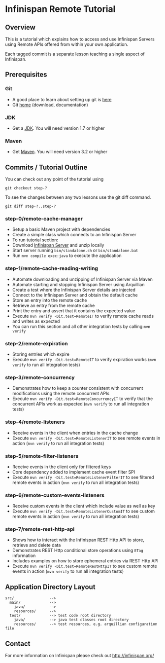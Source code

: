 # Infinispan Remote Tutorial

## Overview

This is a tutorial which explains how to access and use Infinispan Servers 
using Remote APIs offered from within your own application.

Each tagged commit is a separate lesson teaching a single aspect of Infinispan.

## Prerequisites

### Git

- A good place to learn about setting up git is [here][git-github]
- Git [home][git-home] (download, documentation)

### JDK

- Get a [JDK][jdk-download]. You will need version 1.7 or higher

### Maven

- Get [Maven][maven-download]. You will need version 3.2 or higher

## Commits / Tutorial Outline

You can check out any point of the tutorial using

    git checkout step-?

To see the changes between any two lessons use the git diff command.

    git diff step-?..step-?

### step-0/remote-cache-manager

- Setup a basic Maven project with dependencies
- Create a simple class which connects to an Infinispan Server
- To run tutorial section:
 - Download [Infinispan Server][infinispan-server-download] and unzip locally
 - Start server running `bin/standalone.sh` or `bin/standalone.bat`
 - Run `mvn compile exec:java` to execute the application 

### step-1/remote-cache-reading-writing

- Automate downloading and unzipping of Infinispan Server via Maven
- Automate starting and stopping Infinispan Server using Arquillian
- Create a test where the Infinispan Server details are injected
- Connect to the Infinispan Server and obtain the default cache
- Store an entry into the remote cache
- Retrieve an entry from the remote cache
- Print the entry and assert that it contains the expected value
- Execute `mvn verify -Dit.test=RemoteIT` to verify remote cache 
reads and writes as expected
 - You can run this section and all other integration tests by calling `mvn verify`
 
### step-2/remote-expiration

- Storing entries which expire
- Execute `mvn verify -Dit.test=RemoteIT` to verify expiration works 
(`mvn verify` to run all integration tests)

### step-3/remote-concurrency

- Demonstrates how to keep a counter consistent with concurrent modifications
using the remote concurrent APIs
- Execute `mvn verify -Dit.test=RemoteConcurrencyIT` to verify that the 
concurrent APIs work as expected (`mvn verify` to run all integration tests)

### step-4/remote-listeners

- Receive events in the client when entries in the cache change
- Execute `mvn verify -Dit.test=RemoteListenerIT` to see remote events in action 
(`mvn verify` to run all integration tests)

### step-5/remote-filter-listeners

- Receive events in the client only for filtered keys
- Core dependency added to implement cache event filter SPI
- Execute `mvn verify -Dit.test=RemoteListenerFilterIT` to see filtered remote events in action 
(`mvn verify` to run all integration tests)

### step-6/remote-custom-events-listeners

- Receive custom events in the client which include value as well as key
- Execute `mvn verify -Dit.test=RemoteListenerCustomIT` to see custom remote events in action 
(`mvn verify` to run all integration tests)

### step-7/remote-rest-http-api

- Shows how to interact with the Infinispan REST Http API to store, retrieve and delete data
- Demonstrates REST Http conditional store operations using `ETag` information
- Includes examples on how to store ephemeral entries via REST Http API 
- Execute `mvn verify -Dit.test=RemoteRestHttpIT` to see custom remote events in action 
(`mvn verify` to run all integration tests)

## Application Directory Layout

    src/                -->
      main/             -->
        java/           -->
        resources/      -->
      test/             --> test code root directory
        java/           --> java test classes root directory
        resources/      --> test resources, e.g. arquillian configuration file

## Contact

For more information on Infinispan please check out http://infinispan.org/

[jdk-download]: http://www.oracle.com/technetwork/articles/javase/index-jsp-138363.html
[git-home]: http://git-scm.com
[git-github]: http://help.github.com/set-up-git-redirect
[maven-download]: http://maven.apache.org/download.html
[infinispan-server-download]: http://infinispan.org/download 
